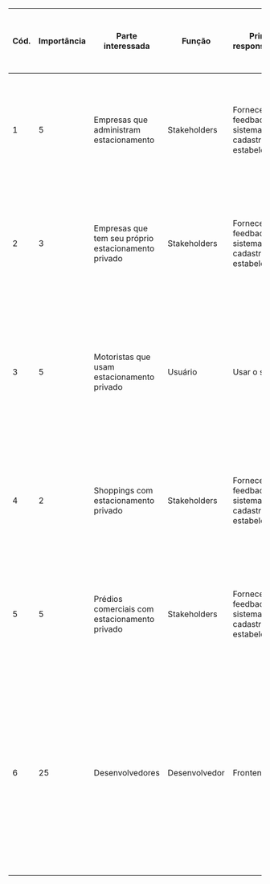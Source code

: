 | Cód. | Importância | Parte interessada                             | Função      | Principais responsabilidades                                                                 | Poder na empresa | Interesse no projeto | Estratégias para ganhar mais suporte ou reduzir resistências | Comentários                                                                                                       |
|------|-------------|-----------------------------------------------|-------------|------------------------------------------------------------------------------------------------|------------------|----------------------|-------------------------------------------------------------|-------------------------------------------------------------------------------------------------------------------|
| 1    | 5           | Empresas que administram estacionamento      | Stakeholders | Fornecer feedbacks do sistema e cadastrar o estabelecimento                                      | 1-Muito baixo    | 5-Muito Alto         | Manter informado                                             | Passar o feedback sobre o andamento do sistema e quase tenha algum problema no sistema no que se diz respeito a algum problema de desenvolvimento |
| 2    | 3           | Empresas que tem seu próprio estacionamento privado | Stakeholders | Fornecer feedbacks do sistema e cadastrar o estabelecimento                                      | 1-Muito baixo    | 3-Médio              | Manter informado                                             | Passar o feedback sobre o andamento do sistema e quase tenha algum problema no sistema no que se diz respeito a algum problema de desenvolvimento |
| 3    | 5           | Motoristas que usam estacionamento privado   | Usuário      | Usar o sistema                                                                                    | 1-Muito baixo    | 5-Muito Alto         | Manter informado                                             | Usar o sistema na prática e, caso necessário, enviar feedbacks e relatar problemas na plataforma para que a equipe de desenvolvimento analisar e resolver o problema, caso exista. |
| 4    | 2           | Shoppings com estacionamento privado         | Stakeholders | Fornecer feedbacks do sistema e cadastrar o estabelecimento                                      | 1-Muito baixo    | 2-Baixo              | Manter informado                                             | Passar o feedback sobre o andamento do sistema e quase tenha algum problema no sistema no que se diz respeito a algum problema de desenvolvimento |
| 5    | 5           | Prédios comerciais com estacionamento privado | Stakeholders | Fornecer feedbacks do sistema e cadastrar o estabelecimento                                      | 1-Muito baixo    | 5-Muito Alto         | Manter informado                                             | Passar o feedback sobre o andamento do sistema e quase tenha algum problema no sistema no que se diz respeito a algum problema de desenvolvimento |
| 6    | 25          | Desenvolvedores                              | Desenvolvedor | Frontend, Design                                                                                 | 5-Muito Alto    | 5-Muito Alto         | Gerenciar com atenção                                         | Desenvolver a plataforma de acordo com os requisitos do projeto, bem como dar suporte e treinamento inicial para os stakeholders que vão operar o sistema, acompanhar o andamento inicial e, caso necessário, intervir em soluções de melhoria no sistema |
